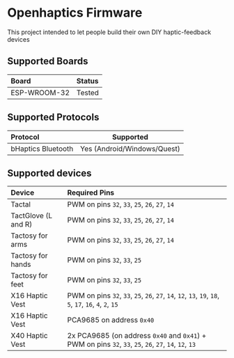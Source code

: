 # Openhaptics Firmware

This project intended to let people build their own DIY haptic-feedback devices

## Supported Boards

| Board                | Status       |
| :------------------- | :----------- |
| ESP-WROOM-32         | Tested       |

## Supported Protocols

| Protocol           | Supported                   |
| :----------------- | :-------------------------: |
| bHaptics Bluetooth | Yes (Android/Windows/Quest) |

## Supported devices

| Device              | Required Pins                                                                                           |
| :------------------ | :------------------------------------------------------------------------------------------------------ |
| Tactal              | PWM on pins `32`, `33`, `25`, `26`, `27`, `14`                                                          |
| TactGlove (L and R) | PWM on pins `32`, `33`, `25`, `26`, `27`, `14`                                                          |
| Tactosy for arms    | PWM on pins `32`, `33`, `25`, `26`, `27`, `14`                                                          |
| Tactosy for hands   | PWM on pins `32`, `33`, `25`                                                                            |
| Tactosy for feet    | PWM on pins `32`, `33`, `25`                                                                            |
| X16 Haptic Vest     | PWM on pins `32`, `33`, `25`, `26`, `27`, `14`, `12`, `13`, `19`, `18`, `5`, `17`, `16`, `4`, `2`, `15` |
| X16 Haptic Vest     | PCA9685 on address `0x40`                                                                               |
| X40 Haptic Vest     | 2x PCA9685 (on address `0x40` and `0x41`) + PWM on pins `32`, `33`, `25`, `26`, `27`, `14`, `12`, `13`  |
